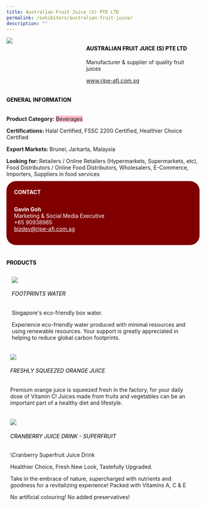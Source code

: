 ```yaml
---
title: Australian Fruit Juice (S) PTE LTD
permalink: /exhibitors/australian-fruit-juice/
description: ""
---
```

<head>
	<div class="flex-paragraph">
		<!--hi there! this is a comment and will provide you with instructional guides-->
		<!--insert booth number here!-->
		<p style="text-transform: uppercase"></p></div>
			<div class="flex-container" style="display: flex; flex-wrap: wrap;">
				<!--insert DOWNLOAD link of company logo between the " marks!-->
			<div class="card sgds" style="flex: 1 1 40%; display: block;"><img src="https://drive.google.com/uc?id=1rrRspxse4Ki-fycFb6lnEAXmF9L46f0Z&export=download"></div>
	<div class="card-sgds" style="flex: 1 1 58%; display: block; margin-left: 3px">
		<h4 style="text-transform: uppercase; color: black;"><!--insert the exhibitor's name between the <b> tags here--><b>Australian Fruit Juice (S) Pte ltd</b></h4><!--insert the exhibitor's description between the <p> tags here-->
		<p>Manufacturer & supplier of quality fruit juices</p>
		<!--insert the exhibitor's website link, making sure there is "https:// www." present please. make sure the entire https link goes in between the " marks-->
		<p><a href="http://www.ripe-afj.com.sg/" target="_blank"><!--insert the www website link here (no need for https)-->www.ripe-afj.com.sg</a></p>
	</div>
</div>
</head>

<body>
	<h4 style="text-transform: uppercase; color: black;"><b>General Information</b></h4>
		<div class="flex-container" style="display: flex; flex-wrap: wrap;">
			<div class="card sgds" style="flex: 1 1 65%; display: block; align-self: stretch">
			<div class="flex-paragraph">
			<p><b>Product Category: </b><span style=" background-color: pink; border-radius: 10 px;"><!--insert the exhibitor's pdt cat between the <p> tags here-->Beverages</span></p> 
				<p><b>Certifications: </b><!--insert all the exhibitor's certifications between the </b> and </p> here-->Halal Certified, FSSC 2200 Certified, Healthier Choice Certified</p>
			<p><b>Export Markets: </b><!--insert all the exhibitor's export markets between the </b> and </p> here-->Brunei, Jarkarta, Malaysia</p>
			<p style="margin-bottom: 10px;"><b>Looking for: </b><!--insert all the exhibitor's potential business partners between the </b> and </p> here-->Retailers / Online Retailers (Hypermarkets, Supermarkets, etc), Food Distributors / Online Food Distributors, Wholesalers, E-Commerce, Importers, Suppliers in food services</p>
			</div>
		</div>
		<div class="card sgds" style="flex: 1 1 35%; padding: 10px; display: block; background-color: maroon; border-radius: 25px; align-self: center;">
		<h4 style="color: white; margin-top: 10px; margin-left: 10px;">CONTACT</h4>
		<div class="flex-paragraph">
			<!--replace with exhibitor's: -->
			<p style="padding: 10px; color: white;"><b><!-- POC name-->Gavin Goh</b><br><!-- designation-->Marketing & Social Media Executive<br><!--contact number-->+65 90938985<br><!-- for linking purposes, insert their email after "mailto:"...--><a href="mailto:bizdev@ripe-afj.com.sg" style="color: white;"><!--...and also include the display email before </a> here-->bizdev@ripe-afj.com.sg</a></p>
		</div>
			</div>
		</div>
	<br>
		<h4 style="text-transform: uppercase; color: black;"><b>products</b></h4>
<div style="display: flex; flex-wrap: wrap;">
  <div class="card sgds" style="flex: 1 1 47%; margin: 10px; display: block;"><!--insert the exhibitor's DOWNLOAD image for product between the " marks here-->
	<div class="flex-image" style="display: block;"><img src="https://drive.google.com/uc?id=18zsOoteB9GJTqxeIA7LqiCagkd084EUr&export=download"></div>
	<div class="flex-paragraph">
		<h6 style="text-transform: uppercase; color: black;"><!--insert product name before </h6> and product description after <p>-->Footprints Water</h6>
		<p>Singapore's eco-friendly box water.

  

Experience eco-friendly water produced with minimal resources and using renewable resources. Your support is greatly appreciated in helping to reduce global carbon footprints.



</p></div>
	</div>
		<div class="card sgds" style="flex: 1 1 47%; margin: 10px; display: block;">
		<div class="flex-image" style="display: block;"><img src="https://drive.google.com/uc?id=1wGzwut-Xoldycc4Zon0yiQtCMHgoosYy&export=download"></div>
	<div class="flex-paragraph">
		<h6 style="text-transform: uppercase; color: black;">  
Freshly squeezed orange juice</h6>
		<p>Premium orange juice is squeezed fresh in the factory, for your daily dose of Vitamin C! Juices made from fruits and vegetables can be an important part of a healthy diet and lifestyle.


</p></div>
	</div>
		<div class="card sgds" style="flex: 1 1 47%; margin: 10px; display: block;">
		<div class="flex-image" style="display: block;"><img src="https://drive.google.com/uc?id=16-EGIFJaEH4iCu45r3thDCK12PCYbXQh&export=download"></div>
	<div class="flex-paragraph">
		<h6 style="text-transform: uppercase; color: black;">Cranberry Juice Drink - Superfruit</h6>
		<p>\Cranberry Superfruit Juice Drink

  

Healthier Choice, Fresh New Look, Tastefully Upgraded.

  

Take in the embrace of nature, supercharged with nutrients and goodness for a revitalizing experience! Packed with Vitamins A, C & E

  

No artificial colouring! No added preservatives!

  

</p></div>
		</div>
	</div>
</body>